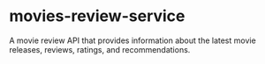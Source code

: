 # movies-review-service
A movie review API that provides information about the latest movie releases, reviews, ratings, and recommendations.
